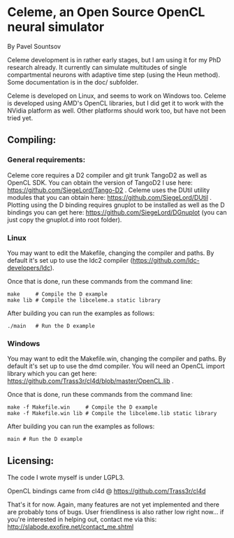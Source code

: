 # Celeme, an Open Source OpenCL neural simulator

By Pavel Sountsov

Celeme development is in rather early stages, but I am using it for my PhD research already. It currently can simulate multitudes of single compartmental neurons with adaptive time step (using the Heun method). Some documentation is in the doc/ subfolder.

Celeme is developed on Linux, and seems to work on Windows too. Celeme is developed using AMD's OpenCL libraries, but I did get it to work with the NVidia platform as well. Other platforms should work too, but have not been tried yet.

## Compiling:

### General requirements:

Celeme core requires a D2 compiler and git trunk TangoD2 as well as OpenCL SDK. You can obtain the version of TangoD2 I use here: https://github.com/SiegeLord/Tango-D2 .
Celeme uses the DUtil utility modules that you can obtain here: https://github.com/SiegeLord/DUtil .
Plotting using the D binding requires gnuplot to be installed as well as the D bindings you can get here: https://github.com/SiegeLord/DGnuplot (you can just copy the gnuplot.d into root folder).

### Linux

You may want to edit the Makefile, changing the compiler and paths. By default it's set up to use the ldc2 compiler (https://github.com/ldc-developers/ldc).

Once that is done, run these commands from the command line:

    make     # Compile the D example
    make lib # Compile the libceleme.a static library

After building you can run the examples as follows:

    ./main   # Run the D example

### Windows

You may want to edit the Makefile.win, changing the compiler and paths. By default it's set up to use the dmd compiler. You will need an OpenCL import library which you can get here: https://github.com/Trass3r/cl4d/blob/master/OpenCL.lib .

Once that is done, run these commands from the command line:

    make -f Makefile.win     # Compile the D example
    make -f Makefile.win lib # Compile the libceleme.lib static library

After building you can run the examples as follows:

    main # Run the D example

## Licensing:

The code I wrote myself is under LGPL3.

OpenCL bindings came from cl4d @ https://github.com/Trass3r/cl4d

That's it for now. Again, many features are not yet implemented and there are probably tons of bugs. User friendliness is also rather low right now... if you're interested in helping out, contact me via this: http://slabode.exofire.net/contact_me.shtml
